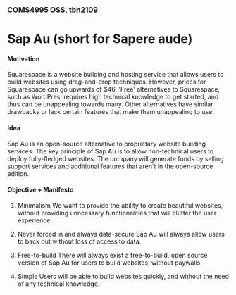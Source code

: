 ### COMS4995 OSS, tbn2109

# Sap Au (short for Sapere aude)

#### Motivation

Squarespace is a website building and hosting service that allows users to build websites using drag-and-drop techniques. However, prices for Squarespace can go upwards of $46. 'Free' alternatives to Squarespace, such as WordPres, requires high technical knowledge to get started, and thus can be unappealing towards many. Other alternatives have similar drawbacks or lack certain features that make them unappealing to use.

#### Idea

Sap Au is an open-source alternative to proprietary website building services. The key principle of Sap Au is to allow non-technical users to deploy fully-fledged websites. The company will generate funds by selling support services and additional features that aren't in the open-source edition.

#### Objective + Manifesto

1. Minimalism
We want to provide the ability to create beautiful websites, without providing unncessary functionalities that will clutter the user experience.

2. Never forced in and always data-secure
Sap Au will always allow users to back out  without loss of access to data.

3. Free-to-build
There will always exist a free-to-build, open source version of Sap Au for users to build websites, without paywalls. 

4. Simple
Users will be able to build websites quickly, and without the need of any technical knowledge. 
